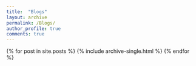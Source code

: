 ```yaml
---
title:  "Blogs"
layout: archive
permalink: /Blogs/
author_profile: true
comments: true
---
```


{% for post in site.posts %}
    {% include archive-single.html %}
{% endfor %}
